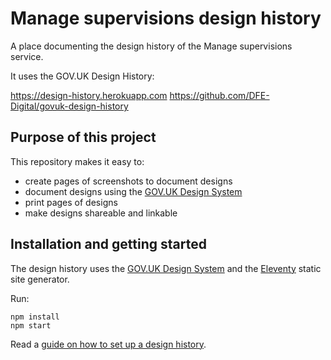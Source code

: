 # Manage supervisions design history

A place documenting the design history of the Manage supervisions service.

It uses the GOV.UK Design History:

<https://design-history.herokuapp.com>
<https://github.com/DFE-Digital/govuk-design-history>

## Purpose of this project

This repository makes it easy to:

* create pages of screenshots to document designs
* document designs using the [GOV.UK Design System](https://design-system.service.gov.uk/)
* print pages of designs
* make designs shareable and linkable

## Installation and getting started

The design history uses the [GOV.UK Design System](https://design-system.service.gov.uk) and the [Eleventy](https://www.11ty.dev) static site generator.

Run:

```
npm install
npm start
```

Read a [guide on how to set up a design history](https://design-history.herokuapp.com/set-up-a-design-history/).
